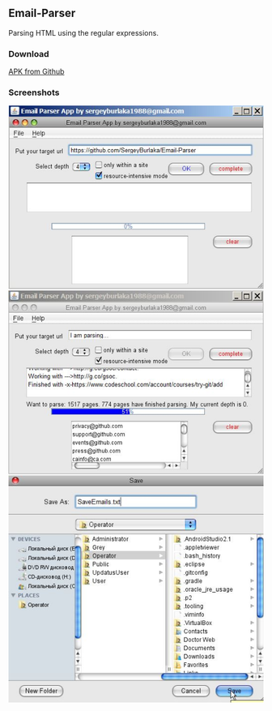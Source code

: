 ## Email-Parser

Parsing HTML using the regular expressions.

### Download
[APK from Github](https://github.com/SergeyBurlaka/Email-Parser/blob/master/JAR/EmailParser.jar)  

### Screenshots

![](https://github.com/SergeyBurlaka/Email-Parser/blob/master/PNG/2016-08-19%2015_25_27-Email%20Parser%20App%20by%20sergeyburlaka1988%40gmail.jpg)
![](https://github.com/SergeyBurlaka/Email-Parser/blob/master/PNG/2016-08-19%2015_26_01-Email%20Parser%20App%20by%20sergeyburlaka1988%40gmail.com.jpg)
![](https://github.com/SergeyBurlaka/Email-Parser/blob/master/PNG/2016-08-19%2015_27_42-.jpg)
